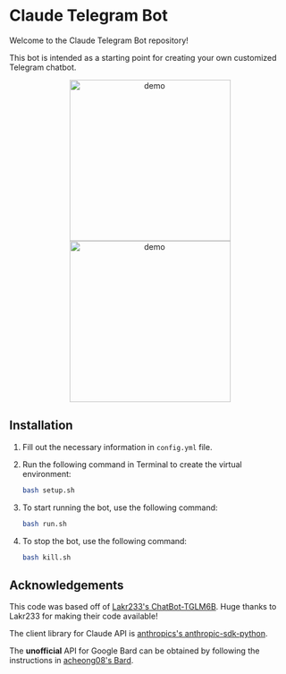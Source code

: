 # Claude Telegram Bot

Welcome to the Claude Telegram Bot repository!

This bot is intended as a starting point for creating your own customized Telegram chatbot.

<p align="center">
    <img src="demo/demo.gif" alt="demo" width="288">
    <img src="demo/demo_bard.jpg" alt="demo" width="288">
</p>

## Installation

1. Fill out the necessary information in `config.yml` file.
2. Run the following command in Terminal to create the virtual environment:

    ```bash
    bash setup.sh
    ```

3. To start running the bot, use the following command:

    ```bash
    bash run.sh
    ```

4. To stop the bot, use the following command:

    ```bash
    bash kill.sh
    ```

## Acknowledgements

This code was based off of [Lakr233's ChatBot-TGLM6B](https://github.com/Lakr233/ChatBot-TGLM6B). Huge thanks to Lakr233 for making their code available!

The client library for Claude API is [anthropics's anthropic-sdk-python](https://github.com/anthropics/anthropic-sdk-python).

The **unofficial** API for Google Bard can be obtained by following the instructions in [acheong08's Bard](https://github.com/acheong08/Bard).
